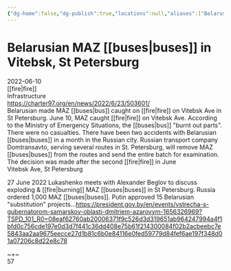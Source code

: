 ```yaml
---
{"dg-home":false,"dg-publish":true,"locations":null,"aliases":["Belarusian MAZ [[buses|buses]] in Vitebsk, St Petersburg"],"location":null,"title":"Belarusian MAZ [[buses|buses]] in Vitebsk, St Petersburg","tag":null,"date":null,"linter-yaml-title-alias":"Belarusian MAZ [[buses|buses]] in Vitebsk, St Petersburg","permalink":"/belarusian-maz-buses-in-vitebsk-st-petersburg/","dgHomeLink":true,"dgPassFrontmatter":true}
---
```



# Belarusian MAZ [[buses|buses]] in Vitebsk, St Petersburg

2022-06-10  
[[fire|fire]]  
Infrastructure  
https://charter97.org/en/news/2022/6/23/503601/  
Belarusian made MAZ [[buses|bus]] caught on [[fire|fire]] on Vitebsk Ave in St Petersburg. June 10, MAZ caught [[fire|fire]] on Vitebsk Ave. According to the Ministry of Emergency Situations, the [[buses|bus]] "burnt out parts". There were no casualties. There have been two accidents with Belarusian [[buses|buses]] in a month in the Russian city. Russian transport company Domtransavto, serving several routes in St. Petersburg, will remove MAZ [[buses|buses]] from the routes and send the entire batch for examination. The decision was made after the second [[fire|fire]] in June  
Vitebsk Ave, St Petersburg

27 June 2022 Lukashenko meets with Alexander Beglov to discuss exploding & [[fire|burning]] MAZ [[buses|buses]] in St Petersburg. Russia ordered 1,000 MAZ [[buses|buses]]. Putin approved 15 Belarusian "substitution" projects…https://president.gov.by/en/events/vstrecha-s-gubernatorom-samarskoy-oblasti-dmitriem-azarovym-1656326969?TSPD_101_R0=08eaf62760ab20006371f9c526d3d319651ab964247994a4f1bfd0c756cde197e0d3d7f441c36dd408e75b61f214300084f02b2acbeebc7e5843aa2aa9675eecce27d1b81c6b0e84116e0fed59779d84fef6ae197f348d01a07206c8d22e8c78

~+~  
57
